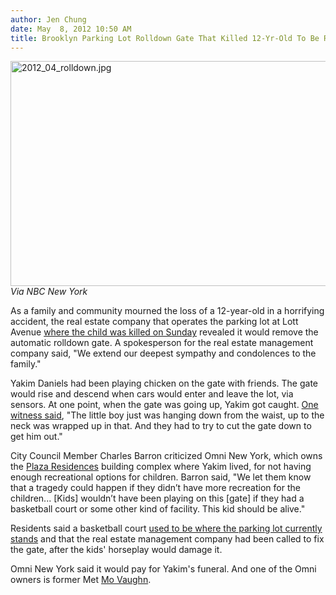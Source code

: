 ```yaml
---
author: Jen Chung
date: May  8, 2012 10:50 AM
title: Brooklyn Parking Lot Rolldown Gate That Killed 12-Yr-Old To Be Removed
---
```


<p><span class="mt-enclosure mt-enclosure-image" style="display: inline;"> </span></p><div class="image-none"> <img alt="2012_04_rolldown.jpg" src="https://web.archive.org/web/20120510012958im_/http://gothamist.com/attachments/jen/2012_04_rolldown.jpg" width="640" height="360"> <br> <i> Via NBC New York</i></div> <p></p>

<p>As a family and community mourned the loss of a 12-year-old in a horrifying accident, the real estate company that operates the parking lot at Lott Avenue <a href="https://web.archive.org/web/20120510012958/http://gothamist.com/2012/05/07/12-yr-old_boy_killed_while_playing.php">where the child was killed on Sunday</a> revealed it would remove the automatic rolldown gate.  A spokesperson for the real estate management company said, &quot;We extend our deepest sympathy and condolences to the family.&quot;</p>

<p>Yakim Daniels had been playing chicken on the gate with friends.  The gate would rise and descend when cars would enter and leave the lot, via sensors.  At one point, when the gate was going up, Yakim got caught. <a href="https://web.archive.org/web/20120510012958/http://www.nbcnewyork.com/news/local/Boy-Gate-Killed-Lotts-Avenue-Brownsville-Brooklyn-150397665.html">One witness said</a>, &quot;The little boy just was hanging down from the waist, up to the neck was wrapped up in that. And they had to try to cut the gate down to get him out.&quot;</p>

<p>City Council Member Charles Barron criticized Omni New York, which owns the <a href="https://web.archive.org/web/20120510012958/http://www.onyllc.com/property/plaza-residences">Plaza Residences</a> building complex where Yakim lived, for not having enough recreational options for children. Barron said, &quot;We let them know that a tragedy could happen if they didn&#x2019;t have more recreation for the children... [Kids] wouldn&#x2019;t have been playing on this [gate] if they had a basketball court or some other kind of facility. This kid should be alive.&quot;</p>

<p>Residents said a basketball court <a href="https://web.archive.org/web/20120510012958/http://www.dnainfo.com/new-york/20120508/brownsville/rolldown-gate-that-killed-brooklyn-boy-be-taken-down">used to be where the parking lot currently stands</a> and that the real estate management company had been called to fix the gate, after the kids&apos; horseplay would damage it.</p>

<p>Omni New York said it would pay for Yakim&apos;s funeral.  And one of the Omni owners is former Met <a href="https://web.archive.org/web/20120510012958/http://www.onyllc.com/officers/">Mo Vaughn</a>.  </p>